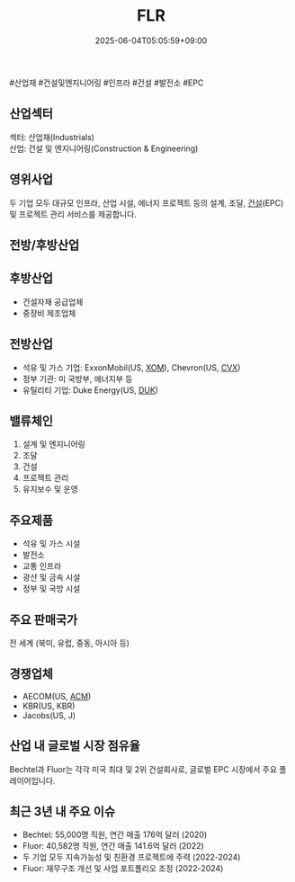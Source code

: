 ﻿---
title: "FLR"
date: 2025-06-04T05:05:59+09:00
lastmod: 2025-06-04T05:05:59+09:00
type: docs
sidebar:
  open: true
weight: 345
---
<div style="display:none">
  <meta property="article:published_time" content="2025-06-03T20:05:59Z" />
  <meta property="article:modified_time" content="2025-06-03T20:05:59Z" />
</div>
#산업재 #건설및엔지니어링 #인프라 #건설 #발전소 #EPC

## 산업섹터

섹터: 산업재(Industrials)  
산업: 건설 및 엔지니어링(Construction & Engineering)

## 영위사업

두 기업 모두 대규모 인프라, 산업 시설, 에너지 프로젝트 등의 설계, 조달, [건설](/industry-study/건설/)(EPC) 및 프로젝트 관리 서비스를 제공합니다.

## 전방/후방산업

## 후방산업

- 건설자재 공급업체
- 중장비 제조업체

## 전방산업

- 석유 및 가스 기업: ExxonMobil(US, [XOM](/company-analysis/xom/)), Chevron(US, [CVX](/company-analysis/cvx/))
- 정부 기관: 미 국방부, 에너지부 등
- 유틸리티 기업: Duke Energy(US, [DUK](/company-analysis/duk/))

## 밸류체인

1. 설계 및 엔지니어링
2. 조달
3. 건설
4. 프로젝트 관리
5. 유지보수 및 운영

## 주요제품

- 석유 및 가스 시설
- 발전소
- 교통 인프라
- 광산 및 금속 시설
- 정부 및 국방 시설

## 주요 판매국가

전 세계 (북미, 유럽, 중동, 아시아 등)

## 경쟁업체

- AECOM(US, [ACM](/company-analysis/acm/))
- KBR(US, KBR)
- Jacobs(US, J)

## 산업 내 글로벌 시장 점유율

Bechtel과 Fluor는 각각 미국 최대 및 2위 건설회사로, 글로벌 EPC 시장에서 주요 플레이어입니다.

## 최근 3년 내 주요 이슈

- Bechtel: 55,000명 직원, 연간 매출 176억 달러 (2020)
- Fluor: 40,582명 직원, 연간 매출 141.6억 달러 (2022)
- 두 기업 모두 지속가능성 및 친환경 프로젝트에 주력 (2022-2024)
- Fluor: 재무구조 개선 및 사업 포트폴리오 조정 (2022-2024)
